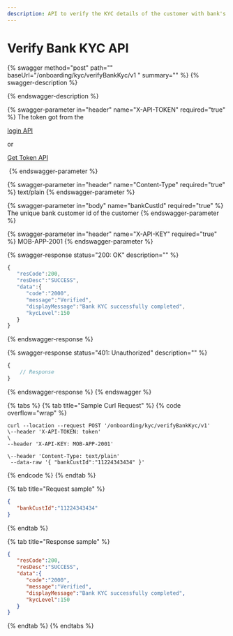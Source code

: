 ```yaml
---
description: API to verify the KYC details of the customer with bank's system.
---
```


# Verify Bank KYC API

{% swagger method="post" path="" baseUrl="<domain>/onboarding/kyc/verifyBankKyc/v1 " summary="" %}
{% swagger-description %}

{% endswagger-description %}

{% swagger-parameter in="header" name="X-API-TOKEN" required="true" %}
The token got from the

[login API](../authentication-and-authorization/login-api.md)

or

[Get Token API](../../common-apis/get-app-token-api.md)

​
{% endswagger-parameter %}

{% swagger-parameter in="header" name="Content-Type" required="true" %}
text/plain
{% endswagger-parameter %}

{% swagger-parameter in="body" name="bankCustId" required="true" %}
The unique bank customer id of the customer
{% endswagger-parameter %}

{% swagger-parameter in="header" name="X-API-KEY" required="true" %}
MOB-APP-2001
{% endswagger-parameter %}

{% swagger-response status="200: OK" description="" %}
```javascript
{
   "resCode":200,
   "resDesc":"SUCCESS",
   "data":{
      "code":"2000",
      "message":"Verified",
      "displayMessage":"Bank KYC successfully completed",
      "kycLevel":150
   }
}
```
{% endswagger-response %}

{% swagger-response status="401: Unauthorized" description="" %}
```javascript
{
    // Response
}
```
{% endswagger-response %}
{% endswagger %}

{% tabs %}
{% tab title="Sample Curl Request" %}
{% code overflow="wrap" %}
```
curl --location --request POST '/onboarding/kyc/verifyBankKyc/v1'
\--header 'X-API-TOKEN: token'
\--header 'X-API-KEY: MOB-APP-2001'
\--header 'Content-Type: text/plain' --data-raw '{ "bankCustId":"11224343434" }'
```
{% endcode %}
{% endtab %}

{% tab title="Request sample" %}
```json
{
   "bankCustId":"11224343434"
}
```
{% endtab %}

{% tab title="Response sample" %}
```json
{
   "resCode":200,
   "resDesc":"SUCCESS",
   "data":{
      "code":"2000",
      "message":"Verified",
      "displayMessage":"Bank KYC successfully completed",
      "kycLevel":150
   }
}
```
{% endtab %}
{% endtabs %}

